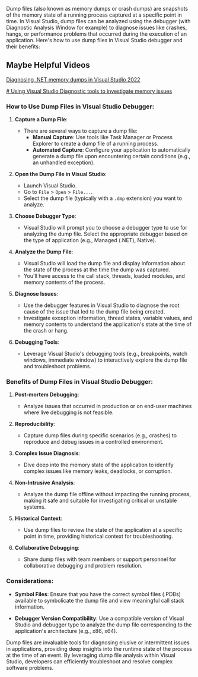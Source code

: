 Dump files (also known as memory dumps or crash dumps) are snapshots of the memory state of a running process captured at a specific point in time. In Visual Studio, dump files can be analyzed using the debugger (with Diagnostic Analysis Window for example) to diagnose issues like crashes, hangs, or performance problems that occurred during the execution of an application. Here's how to use dump files in Visual Studio debugger and their benefits:

## Maybe Helpful Videos

 [Diagnosing .NET memory dumps in Visual Studio 2022](https://www.youtube.com/watch?v=JBRKZyf7Db4&pp=ygUdRmlsZSBkdW1waW5nIGluIHZpc3VhbCBzdHVkaW8%3D "Diagnosing .NET memory dumps in Visual Studio 2022")

[# Using Visual Studio Diagnostic tools to investigate memory issues](https://www.youtube.com/watch?v=TK1HfJ9pn7g)



### How to Use Dump Files in Visual Studio Debugger:

1. **Capture a Dump File**:
    
    - There are several ways to capture a dump file:
        - **Manual Capture**: Use tools like Task Manager or Process Explorer to create a dump file of a running process.
        - **Automated Capture**: Configure your application to automatically generate a dump file upon encountering certain conditions (e.g., an unhandled exception).
2. **Open the Dump File in Visual Studio**:
    
    - Launch Visual Studio.
    - Go to `File` > `Open` > `File...`.
    - Select the dump file (typically with a `.dmp` extension) you want to analyze.
3. **Choose Debugger Type**:
    
    - Visual Studio will prompt you to choose a debugger type to use for analyzing the dump file. Select the appropriate debugger based on the type of application (e.g., Managed (.NET), Native).
4. **Analyze the Dump File**:
    
    - Visual Studio will load the dump file and display information about the state of the process at the time the dump was captured.
    - You'll have access to the call stack, threads, loaded modules, and memory contents of the process.
5. **Diagnose Issues**:
    
    - Use the debugger features in Visual Studio to diagnose the root cause of the issue that led to the dump file being created.
    - Investigate exception information, thread states, variable values, and memory contents to understand the application's state at the time of the crash or hang.
6. **Debugging Tools**:
    
    - Leverage Visual Studio's debugging tools (e.g., breakpoints, watch windows, immediate window) to interactively explore the dump file and troubleshoot problems.

### Benefits of Dump Files in Visual Studio Debugger:

1. **Post-mortem Debugging**:
    
    - Analyze issues that occurred in production or on end-user machines where live debugging is not feasible.
2. **Reproducibility**:
    
    - Capture dump files during specific scenarios (e.g., crashes) to reproduce and debug issues in a controlled environment.
3. **Complex Issue Diagnosis**:
    
    - Dive deep into the memory state of the application to identify complex issues like memory leaks, deadlocks, or corruption.
4. **Non-Intrusive Analysis**:
    
    - Analyze the dump file offline without impacting the running process, making it safe and suitable for investigating critical or unstable systems.
5. **Historical Context**:
    
    - Use dump files to review the state of the application at a specific point in time, providing historical context for troubleshooting.
6. **Collaborative Debugging**:
    
    - Share dump files with team members or support personnel for collaborative debugging and problem resolution.

### Considerations:

- **Symbol Files**: Ensure that you have the correct symbol files (.PDBs) available to symbolicate the dump file and view meaningful call stack information.
    
- **Debugger Version Compatibility**: Use a compatible version of Visual Studio and debugger type to analyze the dump file corresponding to the application's architecture (e.g., x86, x64).
    

Dump files are invaluable tools for diagnosing elusive or intermittent issues in applications, providing deep insights into the runtime state of the process at the time of an event. By leveraging dump file analysis within Visual Studio, developers can efficiently troubleshoot and resolve complex software problems.